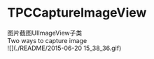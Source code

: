 # TPCCaptureImageView
图片截图UIImageView子类<br>
Two ways to capture image<br>
![](./README/2015-06-20 15_38_36.gif)

